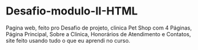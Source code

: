 # Desafio-modulo-II-HTML
Pagina web, feito pro Desafio de projeto, clinica Pet Shop com 4 Páginas, Página Principal, Sobre a Clinica, Honorários de Atendimento e Contatos, site feito usando tudo o que eu aprendi no curso.
